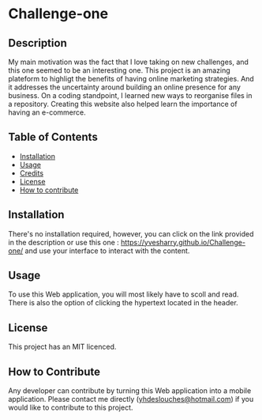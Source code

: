 # Challenge-one

## Description

My main motivation was the fact that I love taking on new challenges, and this one seemed to be an interesting one.
This project is an amazing plateform to highligt the benefits of having online marketing strategies. And it addresses the uncertainty around building an online presence for any business.
On a coding standpoint, I learned new ways to reorganise files in a repository. Creating this website also helped learn the importance of having an e-commerce.

## Table of Contents 

- [Installation](#installation)
- [Usage](#usage)
- [Credits](#credits)
- [License](#license)
- [How to contribute](#Contribution)

## Installation

There's no installation required, however, you can click on the link provided in the description or use this one : https://yvesharry.github.io/Challenge-one/ and use your interface to interact with the content.


## Usage

To use this Web application, you will most likely have to scoll and read. There is also the option of clicking the hypertext located in the header.

## License

This project has an MIT licenced.

## How to Contribute

Any developer can contribute by turning this Web application into a mobile application. Please contact me directly (yhdeslouches@hotmail.com) if you would like to contribute to this project. 

